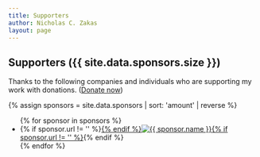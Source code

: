 ```yaml
---
title: Supporters
author: Nicholas C. Zakas
layout: page
---
```


## Supporters ({{ site.data.sponsors.size }})

Thanks to the following companies and individuals who are supporting my work with donations. ([Donate now](/donate))

<style>
.size7 {
    width: 16px;
    height: 16px;
}
.size15 {
    width: 24px;
    height: 24px;
}
.size27 {
    width: 32px;
    height: 32px;
}
.size50 {
    width: 40px;
    height: 40px;
}
.size100 {
    width: 48px;
    height: 48px;
}
.size200 {
    width: 64px;
    height: 64px;
}
.size500 {
    width: 64px;
    height: 64px;
}
.size1000 {
    width: 64px;
    height: 64px;
}
</style>

{% assign sponsors = site.data.sponsors | sort: 'amount' | reverse %}

<ul class="inline-list inline-image-list">
{% for sponsor in sponsors %}
<li>{% if sponsor.url != '' %}<a href="{{ sponsor.url }}">{% endif %}<img src="{{ sponsor.avatarUrl }}" alt="{{ sponsor.name }}" title="{{ sponsor.name }}" loading="lazy" class="size{{ sponsor.amount }}">{% if sponsor.url != '' %}</a>{% endif %}</li>
{% endfor %}
</ul>

